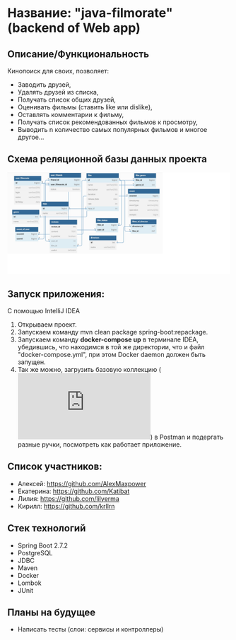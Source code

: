 # Название: "java-filmorate" (backend of Web app)

## Описание/Функциональность

Кинопоиск для своих, позволяет:

- Заводить друзей,
- Удалять друзей из списка,
- Получать список общих друзей,
- Оценивать фильмы (ставить like или dislike),
- Оставлять комментарии к фильму,
- Получать список рекомендованных фильмов к просмотру, 
- Выводить n количество самых популярных фильмов и многое другое...

## Схема реляционной базы данных проекта

![diagram_of_bd](https://github.com/AlexKlinkov/java-filmorate/blob/main/ER_DIAGRAM_OF_BD.jpg)

## Запуск приложения:

С помощью IntelliJ IDEA

1. Открываем проект.
2. Запускаем команду mvn clean package spring-boot:repackage.
3. Запускаем команду **docker-compose up** в терминале IDEA, убедившись, что находимся в той же директории, что и файл "docker-compose.yml", при этом Docker daemon должен быть запущен.
4. Так же можно, загрузить базовую коллекцию (![Ссылка на коллекцию](https://github.com/AlexKlinkov/java-filmorate/blob/main/SET_OF_REQUESTS.postman_collection.json)) в Postman и подергать разные ручки, посмотреть как работает приложение.

## Список участников:

- Алексей: https://github.com/AlexMaxpower
- Екатерина: https://github.com/Katibat
- Лилия: https://github.com/lilyerma
- Кирилл: https://github.com/krllrn

## Стек технологий

- Spring Boot 2.7.2
- PostgreSQL
- JDBC
- Maven
- Docker
- Lombok
- JUnit

## Планы на будущее

- Написать тесты (слои: сервисы и контроллеры)
